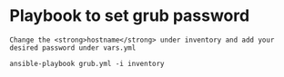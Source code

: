 # Playbook to set grub password

`Change the <strong>hostname</strong> under inventory and add your desired password under vars.yml`

`ansible-playbook grub.yml -i inventory`
